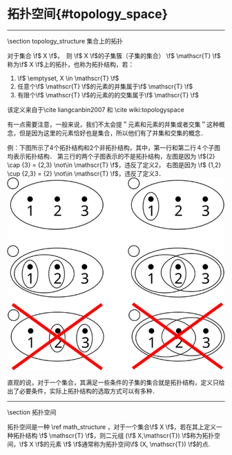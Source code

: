 拓扑空间{#topology_space}
=======================

<hr>
\section topology_structure 集合上的拓扑

对于集合 \f$ X \f$，　则 \f$ X \f$的子集簇（子集的集合） \f$ \mathscr{T} \f$ 称为\f$ X \f$上的拓扑，也称为拓扑结构，若：

1. \f$ \emptyset, X \in \mathscr{T} \f$ 
2. 任意个\f$ \mathscr{T} \f$的元素的并集属于\f$ \mathscr{T} \f$
3. 有限个\f$ \mathscr{T} \f$的元素的的交集属于\f$ \mathscr{T} \f$

该定义来自于\cite liangcanbin2007 和 \cite wiki:topologyspace

有一点需要注意，一般来说，我们不太会提＂元素和元素的并集或者交集＂这种概念，但是因为这里的元素恰好也是集合，所以他们有了并集和交集的概念．

例：下图所示了4个拓扑结构和2个非拓扑结构，其中，第一行和第二行４个子图均表示拓扑结构．
第三行的两个子图表示的不是拓扑结构，左图是因为 \f${2} \cap {3} = {2,3} \not\in \mathscr{T} \f$，违反了定义2，
右图是因为 \f$ {1,2} \cup {2,3} = {2} \not\in \mathscr{T} \f$，违反了定义3．
![](./figures/Topological_space_examples.svg)

直观的说，对于一个集合，其满足一些条件的子集的集合就是拓扑结构，定义只给出了必要条件，实际上拓扑结构的选取方式可以有多种．

<hr>
\section 拓扑空间　

拓扑空间是一种 \ref math_structure ，对于一个集合\f$ X \f$，若在其上定义一种拓扑结构 \f$ 
\mathscr{T} \f$，则二元组 (\f$ X,\mathscr{T}) \f$称为拓扑空间，\f$ X \f$的元素 \f$  \f$通常称为拓扑空间\f$ (X, \mathscr{T}) \f$的点.

